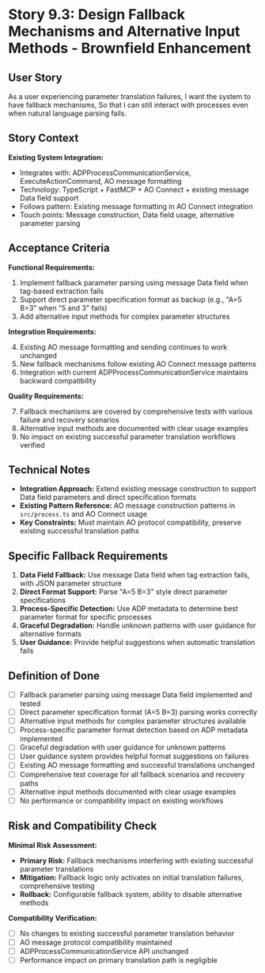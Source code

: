 # Story 9.3: Design Fallback Mechanisms and Alternative Input Methods - Brownfield Enhancement

## User Story

As a user experiencing parameter translation failures,
I want the system to have fallback mechanisms,
So that I can still interact with processes even when natural language parsing fails.

## Story Context

**Existing System Integration:**

- Integrates with: ADPProcessCommunicationService, ExecuteActionCommand, AO message formatting
- Technology: TypeScript + FastMCP + AO Connect + existing message Data field support
- Follows pattern: Existing message formatting in AO Connect integration
- Touch points: Message construction, Data field usage, alternative parameter parsing

## Acceptance Criteria

**Functional Requirements:**

1. Implement fallback parameter parsing using message Data field when tag-based extraction fails
2. Support direct parameter specification format as backup (e.g., "A=5 B=3" when "5 and 3" fails)
3. Add alternative input methods for complex parameter structures

**Integration Requirements:**

4. Existing AO message formatting and sending continues to work unchanged
5. New fallback mechanisms follow existing AO Connect message patterns
6. Integration with current ADPProcessCommunicationService maintains backward compatibility

**Quality Requirements:**

7. Fallback mechanisms are covered by comprehensive tests with various failure and recovery scenarios
8. Alternative input methods are documented with clear usage examples
9. No impact on existing successful parameter translation workflows verified

## Technical Notes

- **Integration Approach:** Extend existing message construction to support Data field parameters and direct specification formats
- **Existing Pattern Reference:** AO message construction patterns in `src/process.ts` and AO Connect usage
- **Key Constraints:** Must maintain AO protocol compatibility, preserve existing successful translation paths

## Specific Fallback Requirements

1. **Data Field Fallback:** Use message Data field when tag extraction fails, with JSON parameter structure
2. **Direct Format Support:** Parse "A=5 B=3" style direct parameter specifications
3. **Process-Specific Detection:** Use ADP metadata to determine best parameter format for specific processes
4. **Graceful Degradation:** Handle unknown patterns with user guidance for alternative formats
5. **User Guidance:** Provide helpful suggestions when automatic translation fails

## Definition of Done

- [ ] Fallback parameter parsing using message Data field implemented and tested
- [ ] Direct parameter specification format (A=5 B=3) parsing works correctly
- [ ] Alternative input methods for complex parameter structures available
- [ ] Process-specific parameter format detection based on ADP metadata implemented
- [ ] Graceful degradation with user guidance for unknown patterns
- [ ] User guidance system provides helpful format suggestions on failures
- [ ] Existing AO message formatting and successful translations unchanged
- [ ] Comprehensive test coverage for all fallback scenarios and recovery paths
- [ ] Alternative input methods documented with clear usage examples
- [ ] No performance or compatibility impact on existing workflows

## Risk and Compatibility Check

**Minimal Risk Assessment:**

- **Primary Risk:** Fallback mechanisms interfering with existing successful parameter translations
- **Mitigation:** Fallback logic only activates on initial translation failures, comprehensive testing
- **Rollback:** Configurable fallback system, ability to disable alternative methods

**Compatibility Verification:**

- [ ] No changes to existing successful parameter translation behavior
- [ ] AO message protocol compatibility maintained
- [ ] ADPProcessCommunicationService API unchanged
- [ ] Performance impact on primary translation path is negligible